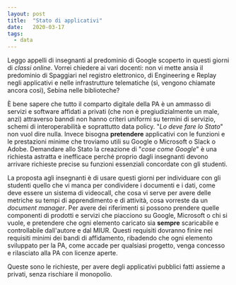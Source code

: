 ```yaml
---
layout: post
title:  "Stato di applicativi"
date:   2020-03-17
tags:
  - data
---
```


Leggo appelli di insegnanti al predominio di Google scoperto in questi giorni di *classi online*. Vorrei chiedere ai vari docenti: non vi mette ansia il predominio di Spaggiari nel registro elettronico, di Engineering e Replay negli applicativi e nelle infrastrutture telematiche (sì, vengono chiamate ancora così), Sebina nelle biblioteche?

È bene sapere che tutto il comparto digitale della PA è un ammasso di servizi e software affidati a privati (che non è pregiudizialmente un male, anzi) attraverso banndi non hanno criteri uniformi su termini di servizio, schemi di interoperabilità e soprattutto data policy. "*Lo deve fare lo Stato*" non vuol dire nulla. Invece bisogna **pretendere** applicativi con le funzioni e le prestazioni minime che troviamo utili su Google o Microsoft o Slack o Adobe. Demandare allo Stato la creazione di "*cose come Google*" è una richiesta astratta e inefficace perché proprio dagli insegnanti devono arrivare richieste precise su funzioni essenziali concordate con gli studenti.

La proposta agli insegnanti è di usare questi giorni per individuare con gli studenti quello che vi manca per condividere i documenti e i dati, come deve essere un sistema di videocall, che cosa vi serve per avere delle metriche su tempi di apprendimento e di attività, cosa vorreste da un *document manager*. Per avere dei riferimenti si possono prendere quelle componenti di prodotti e servizi che piacciono su Google, Microsoft o chi si vuole, e pretendere che ogni elemento caricato sia **sempre** scaricabile e controllabile dall'autore e dal MIUR. Questi requisiti dovranno finire nei requisiti minimi dei bandi di affidamento, ribadendo che ogni elemento sviluppato per la PA, come accade per qualsiasi progetto, venga concesso e rilasciato alla PA con licenze aperte.

Queste sono le richieste, per avere degli applicativi pubblici fatti assieme a privati, senza rischiare il monopolio.
